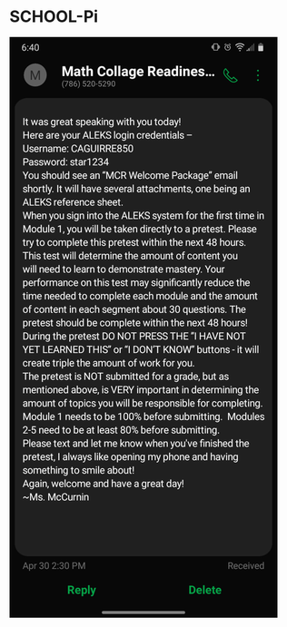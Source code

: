 # SCHOOL-Pi

![Image1](https://raw.githubusercontent.com/DJ-JR30/SCHOOL-Pi/main/Screenshot_20210501-184057.png)
